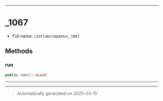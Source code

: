 ***

# _1067





* Full name: `\Zotlabs\Update\_1067`




## Methods


### run



```php
public run(): mixed
```












***


***
> Automatically generated on 2025-03-15
